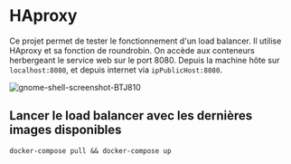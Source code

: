 # HAproxy

Ce projet permet de tester le fonctionnement d'un load balancer.
Il utilise HAproxy et sa fonction de roundrobin.
On accède aux conteneurs herbergeant le service web sur le port 8080.
Depuis la machine hôte sur `localhost:8080`, et depuis internet via `ipPublicHost:8080`.

![gnome-shell-screenshot-BTJ810](https://user-images.githubusercontent.com/44028461/116010655-a1e16680-a620-11eb-859e-0ac21f3901d4.png)

## Lancer le load balancer avec les dernières images disponibles
```
docker-compose pull && docker-compose up
```
